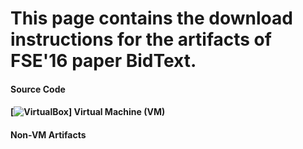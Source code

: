 This page contains the download instructions for the artifacts 
of FSE'16 paper BidText.
===============================================

#### Source Code

#### [![VirtualBox](https://www.virtualbox.org)] Virtual Machine (VM)


#### Non-VM Artifacts
